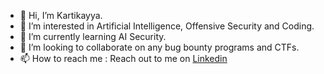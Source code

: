 - 👋 Hi, I’m Kartikayya.
- 👀 I’m interested in Artificial Intelligence, Offensive Security and Coding.
- 🌱 I’m currently learning AI Security.
- 💞️ I’m looking to collaborate on any bug bounty programs and CTFs.
- 📫 How to reach me : Reach out to me on [Linkedin](https://www.linkedin.com/in/karthik-m-puranikmath-6b412b211)

<!---
Karthik-MP18/Karthik-MP18 is a ✨ special ✨ repository because its `README.md` (this file) appears on your GitHub profile.
You can click the Preview link to take a look at your changes.
--->
